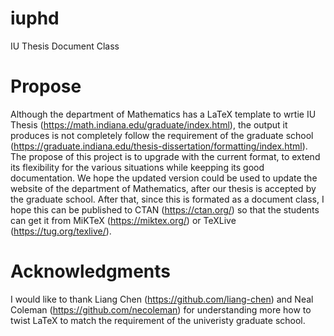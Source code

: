 # iuphd
IU Thesis Document Class

# Propose
Although the department of Mathematics has a LaTeX template to wrtie IU Thesis (https://math.indiana.edu/graduate/index.html), the output it produces is not completely follow the requirement of the graduate school (https://graduate.indiana.edu/thesis-dissertation/formatting/index.html). The propose of this project is to upgrade with the current format, to extend its flexibility for the various situations while keepping its good documentation. We hope the updated version could be used to update the website of the department of Mathematics, after our thesis is accepted by the graduate school. After that, since this is formated as a document class, I hope this can be published to CTAN (https://ctan.org/) so that the students can get it from MiKTeX (https://miktex.org/) or TeXLive (https://tug.org/texlive/).

# Acknowledgments
I would like to thank Liang Chen (https://github.com/liang-chen) and Neal Coleman (https://github.com/necoleman) for understanding more how to twist LaTeX to match the requirement of the univeristy graduate school.

